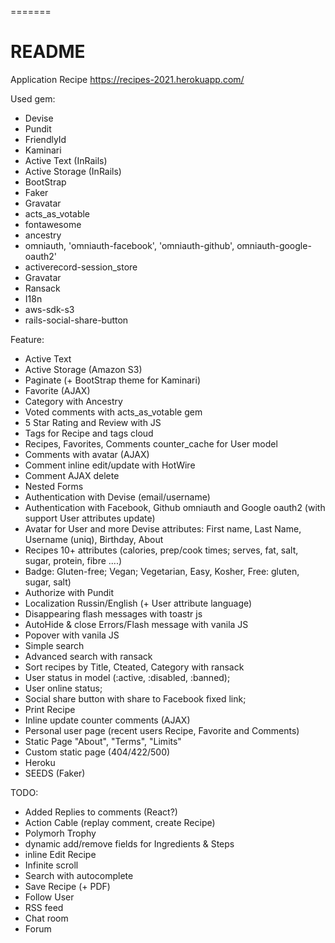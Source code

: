 =======
# README

Application Recipe https://recipes-2021.herokuapp.com/

Used gem:
* Devise
* Pundit
* FriendlyId
* Kaminari
* Active Text (InRails)
* Active Storage (InRails)
* BootStrap
* Faker
* Gravatar
* acts_as_votable
* fontawesome
* ancestry
* omniauth, 'omniauth-facebook', 'omniauth-github', omniauth-google-oauth2'
* activerecord-session_store
* Gravatar
* Ransack
* I18n
* aws-sdk-s3
* rails-social-share-button

Feature:
* Active Text
* Active Storage (Amazon S3)
* Paginate (+ BootStrap theme for Kaminari)
* Favorite (AJAX)
* Category with Ancestry
* Voted comments with acts_as_votable gem
* 5 Star Rating and Review with JS
* Tags for Recipe and tags cloud
* Recipes, Favorites, Comments counter_cache for User model
* Comments with avatar (AJAX)
* Comment inline edit/update with HotWire
* Comment AJAX delete  
* Nested Forms
* Authentication with Devise (email/username)
* Authentication with Facebook, Github omniauth and Google oauth2 (with support User attributes update)
* Avatar for User and more Devise attributes: First name, Last Name, Username (uniq), Birthday, About 
* Recipes 10+ attributes (calories, prep/cook times; serves, fat, salt, sugar, protein, fibre ....)
* Badge: Gluten-free; Vegan; Vegetarian, Easy, Kosher, Free: gluten, sugar, salt)
* Authorize with Pundit
* Localization Russin/English (+ User attribute language)
* Disappearing flash messages with toastr js
* AutoHide & close Errors/Flash message with vanila JS
* Popover with vanila JS
* Simple search
* Advanced search with ransack
* Sort recipes by Title, Cteated, Category with ransack
* User status in model (:active, :disabled, :banned);
* User online status;
* Social share button with share to Facebook fixed link; 
* Print Recipe
* Inline update counter comments (AJAX)
* Personal user page (recent users Recipe, Favorite and Comments)
* Static Page "About", "Terms", "Limits"
* Custom static page (404/422/500)
* Heroku
* SEEDS (Faker)

TODO:
* Added Replies to comments (React?)
* Action Cable (replay comment, create Recipe)
* Polymorh Trophy
* dynamic add/remove fields for Ingredients & Steps
* inline Edit Recipe
* Infinite scroll
* Search with autocomplete
* Save Recipe (+ PDF)
* Follow User
* RSS feed
* Chat room
* Forum
